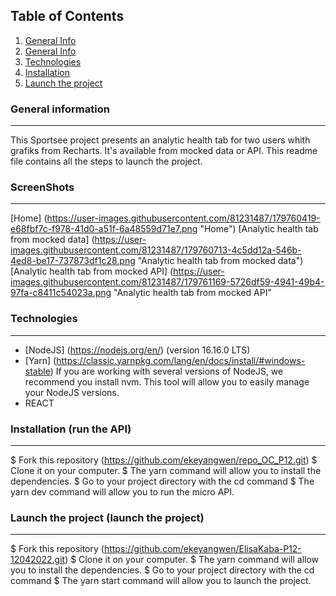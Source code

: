 ## Table of Contents
1. [General Info](#general-info)
2. [General Info](#general-info)
3. [Technologies](#technologies)
4. [Installation](#installation)
5. [Launch the project](#launch)
### General information
***
This Sportsee project presents an analytic health tab for two users whith grafiks from Recharts. It's available from mocked data or API.
This readme file contains all the steps to launch the project.

### ScreenShots
***
[Home] (https://user-images.githubusercontent.com/81231487/179760419-e68fbf7c-f978-41d0-a51f-6a48559d71e7.png "Home")
[Analytic health tab from mocked data] (https://user-images.githubusercontent.com/81231487/179760713-4c5dd12a-546b-4ed8-be17-737873df1c28.png "Analytic health tab from mocked data")
[Analytic health tab from mocked API] (https://user-images.githubusercontent.com/81231487/179761169-5726df59-4941-49b4-97fa-c8411c54023a.png "Analytic health tab from mocked API"

### Technologies
***
 * [NodeJS] (https://nodejs.org/en/) (version 16.16.0 LTS)
 * [Yarn] (https://classic.yarnpkg.com/lang/en/docs/install/#windows-stable)
  If you are working with several versions of NodeJS, we recommend you install nvm. This tool will allow you to easily manage your NodeJS versions.
 * REACT
  
### Installation (run the API)
***
 $ Fork this repository (https://github.com/ekeyangwen/repo_OC_P12.git)
 $ Clone it on your computer.
 $ The yarn command will allow you to install the dependencies.
 $ Go to your project directory with the cd command
 $ The yarn dev command will allow you to run the micro API.
  
### Launch the project (launch the project)
***
 $ Fork this repository (https://github.com/ekeyangwen/ElisaKaba-P12-12042022.git)
 $ Clone it on your computer.
 $ The yarn command will allow you to install the dependencies.
 $ Go to your project directory with the cd command
 $ The yarn start command will allow you to launch the project.
